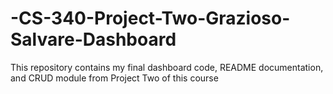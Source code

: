 # -CS-340-Project-Two-Grazioso-Salvare-Dashboard
This repository contains my final dashboard code, README documentation, and CRUD module from Project Two  of this course
